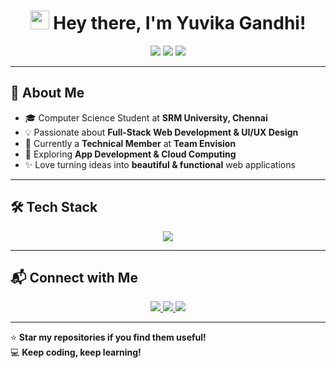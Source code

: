 <h1 align="center"> 
  <img src="https://media.giphy.com/media/hvRJCLFzcasrR4ia7z/giphy.gif" width="30px"> 
  Hey there, I'm Yuvika Gandhi!
</h1>

<p align="center">
  <img src="https://img.shields.io/badge/Full%20Stack%20Developer-%2312100E.svg?&style=for-the-badge&logo=javascript" />
  <img src="https://img.shields.io/badge/UI/UX%20Designer-%2312100E.svg?&style=for-the-badge&logo=figma" />
  <img src="https://img.shields.io/badge/Tech%20Enthusiast-%2312100E.svg?&style=for-the-badge&logo=code" />
</p>

---

## 🚀 About Me
- 🎓 Computer Science Student at **SRM University, Chennai**
- 💡 Passionate about **Full-Stack Web Development & UI/UX Design**
- 🔭 Currently a **Technical Member** at **Team Envision**
- 🌱 Exploring **App Development & Cloud Computing**
- ✨ Love turning ideas into **beautiful & functional** web applications

---

## 🛠️ Tech Stack
<div align="center">
  <img src="https://skillicons.dev/icons?i=html,css,js,figma,git,java,cpp,py" />
</div>

---

## 📬 Connect with Me
<p align="center">
  <a href="[https://linkedin.com/in/yuvika-gandhi](https://www.linkedin.com/in/yuvika-gandhi-3b786b277?utm_source=share&utm_campaign=share_via&utm_content=profile&utm_medium=android_app)" target="_blank">
    <img src="https://img.shields.io/badge/LinkedIn-%230A66C2.svg?&style=for-the-badge&logo=linkedin&logoColor=white" />
  </a>
  <a href="mailto:yuvikagandhi23@gmail.com">
    <img src="https://img.shields.io/badge/Email-%23D14836.svg?&style=for-the-badge&logo=gmail&logoColor=white" />
  </a>
  <a href="https://github.com/Yuvika23">
    <img src="https://img.shields.io/badge/GitHub-%2312100E.svg?&style=for-the-badge&logo=github&logoColor=white" />
  </a>
</p>

---

⭐ **Star my repositories if you find them useful!**  
💻 **Keep coding, keep learning!**
